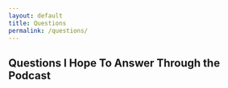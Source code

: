 ```yaml
---
layout: default
title: Questions
permalink: /questions/
---
```


## Questions I Hope To Answer Through the Podcast
